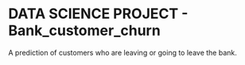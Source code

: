 # DATA SCIENCE PROJECT - Bank_customer_churn
A prediction of customers who are leaving or going to leave the bank.
